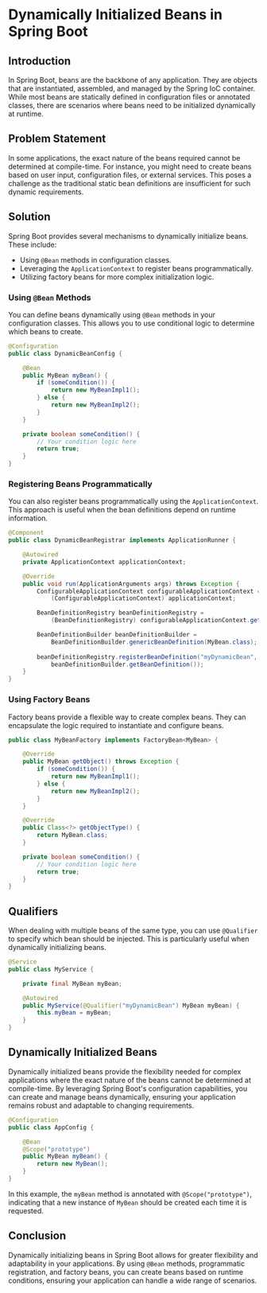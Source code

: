 # Dynamically Initialized Beans in Spring Boot

## Introduction
In Spring Boot, beans are the backbone of any application. They are objects that are instantiated, assembled, and managed by the Spring IoC container. While most beans are statically defined in configuration files or annotated classes, there are scenarios where beans need to be initialized dynamically at runtime.

## Problem Statement
In some applications, the exact nature of the beans required cannot be determined at compile-time. For instance, you might need to create beans based on user input, configuration files, or external services. This poses a challenge as the traditional static bean definitions are insufficient for such dynamic requirements.

## Solution
Spring Boot provides several mechanisms to dynamically initialize beans. These include:
- Using `@Bean` methods in configuration classes.
- Leveraging the `ApplicationContext` to register beans programmatically.
- Utilizing factory beans for more complex initialization logic.

### Using `@Bean` Methods
You can define beans dynamically using `@Bean` methods in your configuration classes. This allows you to use conditional logic to determine which beans to create.

```java
@Configuration
public class DynamicBeanConfig {

    @Bean
    public MyBean myBean() {
        if (someCondition()) {
            return new MyBeanImpl1();
        } else {
            return new MyBeanImpl2();
        }
    }

    private boolean someCondition() {
        // Your condition logic here
        return true;
    }
}
```

### Registering Beans Programmatically
You can also register beans programmatically using the `ApplicationContext`. This approach is useful when the bean definitions depend on runtime information.

```java
@Component
public class DynamicBeanRegistrar implements ApplicationRunner {

    @Autowired
    private ApplicationContext applicationContext;

    @Override
    public void run(ApplicationArguments args) throws Exception {
        ConfigurableApplicationContext configurableApplicationContext = 
            (ConfigurableApplicationContext) applicationContext;

        BeanDefinitionRegistry beanDefinitionRegistry = 
            (BeanDefinitionRegistry) configurableApplicationContext.getBeanFactory();

        BeanDefinitionBuilder beanDefinitionBuilder = 
            BeanDefinitionBuilder.genericBeanDefinition(MyBean.class);
        
        beanDefinitionRegistry.registerBeanDefinition("myDynamicBean", 
            beanDefinitionBuilder.getBeanDefinition());
    }
}
```

### Using Factory Beans
Factory beans provide a flexible way to create complex beans. They can encapsulate the logic required to instantiate and configure beans.

```java
public class MyBeanFactory implements FactoryBean<MyBean> {

    @Override
    public MyBean getObject() throws Exception {
        if (someCondition()) {
            return new MyBeanImpl1();
        } else {
            return new MyBeanImpl2();
        }
    }

    @Override
    public Class<?> getObjectType() {
        return MyBean.class;
    }

    private boolean someCondition() {
        // Your condition logic here
        return true;
    }
}
```

## Qualifiers
When dealing with multiple beans of the same type, you can use `@Qualifier` to specify which bean should be injected. This is particularly useful when dynamically initializing beans.

```java
@Service
public class MyService {

    private final MyBean myBean;

    @Autowired
    public MyService(@Qualifier("myDynamicBean") MyBean myBean) {
        this.myBean = myBean;
    }
}
```

## Dynamically Initialized Beans
Dynamically initialized beans provide the flexibility needed for complex applications where the exact nature of the beans cannot be determined at compile-time. By leveraging Spring Boot's configuration capabilities, you can create and manage beans dynamically, ensuring your application remains robust and adaptable to changing requirements.

```java
@Configuration
public class AppConfig {

    @Bean
    @Scope("prototype")
    public MyBean myBean() {
        return new MyBean();
    }
}
```

In this example, the `myBean` method is annotated with `@Scope("prototype")`, indicating that a new instance of `MyBean` should be created each time it is requested.

## Conclusion
Dynamically initializing beans in Spring Boot allows for greater flexibility and adaptability in your applications. By using `@Bean` methods, programmatic registration, and factory beans, you can create beans based on runtime conditions, ensuring your application can handle a wide range of scenarios.
